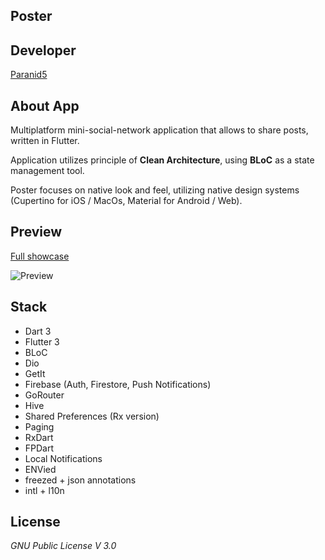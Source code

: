 **Poster**
-----------------

## **Developer**

[Paranid5](https://github.com/dinaraparanid)

## **About App**
Multiplatform mini-social-network application
that allows to share posts, written in Flutter.

Application utilizes principle of **Clean Architecture**,
using **BLoC** as a state management tool.

Poster focuses on native look and feel, utilizing native
design systems (Cupertino for iOS / MacOs, Material for Android / Web).

## **Preview**

[Full showcase](https://rutube.ru/video/private/907f7b4c2542ec327a30c2e95db34543/?p=7Q8q2II3ldFqUUo_H3VGYQ)

![Preview](https://i.ibb.co/WK138PQ/2024-10-10-19-19-26.png)

## **Stack**

<ul>
    <li>Dart 3</li>
    <li>Flutter 3</li>
    <li>BLoC</li>
    <li>Dio</li>
    <li>GetIt</li>
    <li>Firebase (Auth, Firestore, Push Notifications)</li>
    <li>GoRouter</li>
    <li>Hive</li>
    <li>Shared Preferences (Rx version)</li>
    <li>Paging</li>
    <li>RxDart</li>
    <li>FPDart</li>
    <li>Local Notifications</li>
    <li>ENVied</li>
    <li>freezed + json annotations</li>
    <li>intl + l10n</li>
</ul>

## **License**
*GNU Public License V 3.0*
